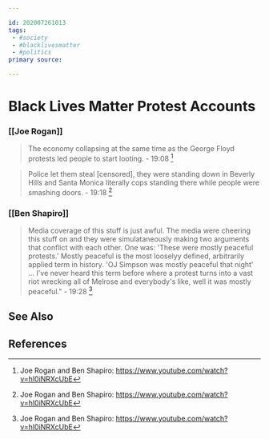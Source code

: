 ```yaml
---

id: 202007261013
tags:
 - #society
 - #blacklivesmatter
 - #politics
primary source:

---
```


# Black Lives Matter Protest Accounts

### [[Joe Rogan]]
> The economy collapsing at the same time as the George Floyd protests led people to start looting. - 19:08 [^1]

>Police let them steal [censored], they were standing down in Beverly Hills and Santa Monica literally cops standing there while people were smashing doors. - 19:18 [^1] 
### [[Ben Shapiro]]
>Media coverage of this stuff is just awful. The media were cheering this stuff on and they were simulataneously making two arguments that conflict with each other. One was: 'These were mostly peaceful protests.' Mostly peaceful is the most looselyy defined, arbitrarily applied term in history. 'OJ Simpson was mostly peaceful that night' ... I've never heard this term before where a protest turns into a vast riot wrecking all of Melrose and everybody's like, well it was mostly peaceful." - 19:28 [^1]

## See Also

## References
[^1]: Joe Rogan and Ben Shapiro: https://www.youtube.com/watch?v=hl0iNRXcUbE
